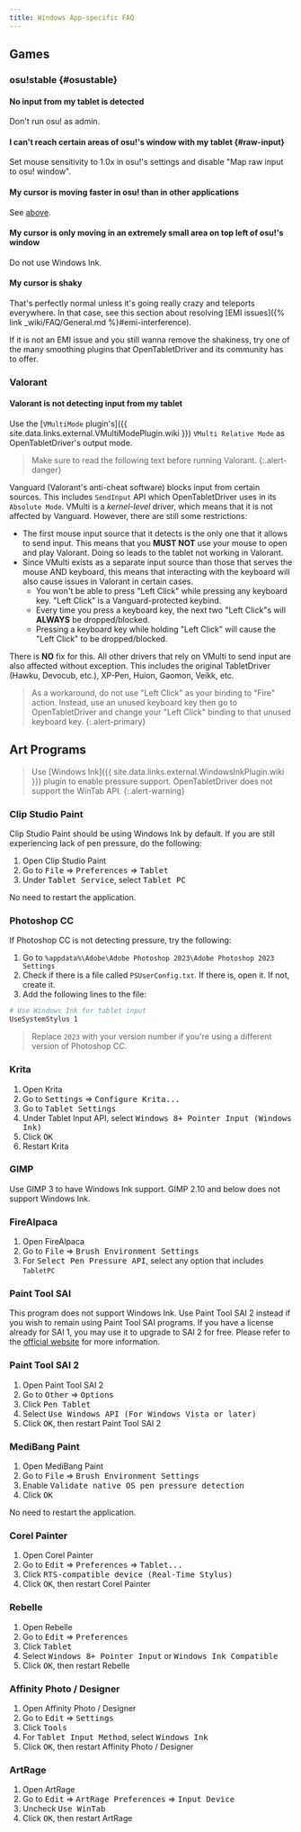 ```yaml
---
title: Windows App-specific FAQ
---
```


## Games

### osu!stable {#osustable}

#### No input from my tablet is detected

Don't run osu! as admin.

#### I can't reach certain areas of osu!'s window with my tablet {#raw-input}

Set mouse sensitivity to 1.0x in osu!'s settings and disable "Map raw input to osu! window".

#### My cursor is moving faster in osu! than in other applications

See [above](#raw-input).

#### My cursor is only moving in an extremely small area on top left of osu!'s window

Do not use Windows Ink.

#### My cursor is shaky

That's perfectly normal unless it's going really crazy and teleports everywhere. In that case, see this section about resolving [EMI issues]({% link _wiki/FAQ/General.md %}#emi-interference).

If it is not an EMI issue and you still wanna remove the shakiness, try one of the many smoothing plugins that OpenTabletDriver and its community has to offer.

### Valorant

#### Valorant is not detecting input from my tablet

Use the [`VMultiMode` plugin's]({{ site.data.links.external.VMultiModePlugin.wiki }}) `VMulti Relative Mode` as OpenTabletDriver's output mode.

> Make sure to read the following text before running Valorant.
{:.alert-danger}

Vanguard (Valorant's anti-cheat software) blocks input from certain sources. This includes `SendInput` API which OpenTabletDriver uses in its `Absolute Mode`. VMulti is a *kernel-level* driver, which means that it is not affected by Vanguard. However, there are still some restrictions:

- The first mouse input source that it detects is the only one that it allows to send input. This means that you **MUST NOT** use your mouse to open and play Valorant. Doing so leads to the tablet not working in Valorant.
- Since VMulti exists as a separate input source than those that serves the mouse AND keyboard, this means that interacting with the keyboard will also cause issues in Valorant in certain cases.
    - You won't be able to press "Left Click" while pressing any keyboard key. "Left Click" is a Vanguard-protected keybind.
    - Every time you press a keyboard key, the next two "Left Click"s will **ALWAYS** be dropped/blocked.
    - Pressing a keyboard key while holding "Left Click" will cause the "Left Click" to be dropped/blocked.

There is **NO** fix for this. All other drivers that rely on VMulti to send input are also affected without exception. This includes the original TabletDriver (Hawku, Devocub, etc.), XP-Pen, Huion, Gaomon, Veikk, etc.

> As a workaround, do not use "Left Click" as your binding to "Fire" action. Instead, use an unused keyboard key then go to OpenTabletDriver and change your "Left Click" binding to that unused keyboard key.
{:.alert-primary}

## Art Programs

> Use [Windows Ink]({{ site.data.links.external.WindowsInkPlugin.wiki }}) plugin to
enable pressure support. OpenTabletDriver does not support the WinTab API.
{:.alert-warning}

### Clip Studio Paint

Clip Studio Paint should be using Windows Ink by default. If you are still experiencing lack of pen
pressure, do the following:

1. Open Clip Studio Paint
2. Go to <kbd>File</kbd> ⇒ <kbd>Preferences</kbd> ⇒ <kbd>Tablet</kbd>
3. Under <kbd>Tablet Service</kbd>, select <kbd>Tablet PC</kbd>

No need to restart the application.

### Photoshop CC

If Photoshop CC is not detecting pressure, try the following:

1. Go to `%appdata%\Adobe\Adobe Photoshop 2023\Adobe Photoshop 2023 Settings`
2. Check if there is a file called `PSUserConfig.txt`. If there is, open it. If not, create it.
3. Add the following lines to the file:

```sh
# Use Windows Ink for tablet input
UseSystemStylus 1
```

> Replace `2023` with your version number if you're using a different version of Photoshop CC.

### Krita

1. Open Krita
2. Go to <kbd>Settings</kbd> ⇒ <kbd>Configure Krita...</kbd>
3. Go to <kbd>Tablet Settings</kbd>
4. Under Tablet Input API, select <kbd>Windows 8+ Pointer Input (Windows Ink)</kbd>
5. Click <kbd>OK</kbd>
6. Restart Krita

### GIMP

Use GIMP 3 to have Windows Ink support. GIMP 2.10 and below does not support Windows Ink.

### FireAlpaca

1. Open FireAlpaca
2. Go to <kbd>File</kbd> ⇒ <kbd>Brush Environment Settings</kbd>
3. For <kbd>Select Pen Pressure API</kbd>, select any option that includes `TabletPC`

### Paint Tool SAI

This program does not support Windows Ink. Use Paint Tool SAI 2 instead if you wish to remain using
Paint Tool SAI programs. If you have a license already for SAI 1, you may use it to upgrade to SAI
2 for free. Please refer to the [official website](https://www.systemax.jp/en/sai/devdept.html)
for more information.

### Paint Tool SAI 2

1. Open Paint Tool SAI 2
2. Go to <kbd>Other</kbd> ⇒ <kbd>Options</kbd>
3. Click <kbd>Pen Tablet</kbd>
4. Select <kbd>Use Windows API (For Windows Vista or later)</kbd>
5. Click <kbd>OK</kbd>, then restart Paint Tool SAI 2

### MediBang Paint

1. Open MediBang Paint
2. Go to <kbd>File</kbd> ⇒ <kbd>Brush Environment Settings</kbd>
3. Enable <kbd>Validate native OS pen pressure detection</kbd>
4. Click <kbd>OK</kbd>

No need to restart the application.

### Corel Painter

1. Open Corel Painter
2. Go to <kbd>Edit</kbd> ⇒ <kbd>Preferences</kbd> ⇒ <kbd>Tablet...</kbd>
3. Click <kbd>RTS-compatible device (Real-Time Stylus)</kbd>
4. Click <kbd>OK</kbd>, then restart Corel Painter

### Rebelle

1. Open Rebelle
2. Go to <kbd>Edit</kbd> ⇒ <kbd>Preferences</kbd>
3. Click <kbd>Tablet</kbd>
4. Select <kbd>Windows 8+ Pointer Input</kbd> or <kbd>Windows Ink Compatible</kbd>
5. Click <kbd>OK</kbd>, then restart Rebelle

### Affinity Photo / Designer

1. Open Affinity Photo / Designer
2. Go to <kbd>Edit</kbd> ⇒ <kbd>Settings</kbd>
3. Click <kbd>Tools</kbd>
4. For <kbd>Tablet Input Method</kbd>, select <kbd>Windows Ink</kbd>
5. Click <kbd>OK</kbd>, then restart Affinity Photo / Designer

### ArtRage

1. Open ArtRage
2. Go to <kbd>Edit</kbd> ⇒ <kbd>ArtRage Preferences</kbd> ⇒ <kbd>Input Device</kbd>
3. Uncheck <kbd>Use WinTab</kbd>
4. Click <kbd>OK</kbd>, then restart ArtRage
